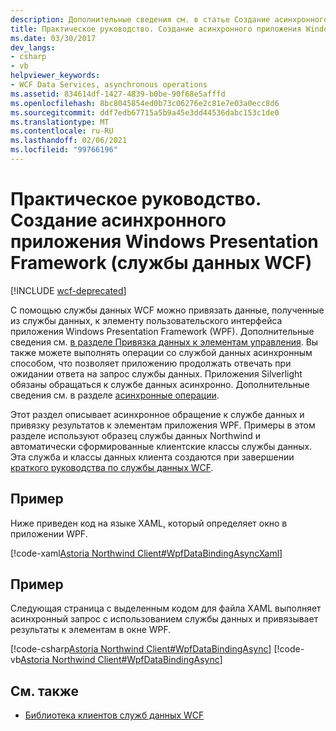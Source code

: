 ```yaml
---
description: Дополнительные сведения см. в статье Создание асинхронного приложения Windows Presentation Framework (службы данных WCF).
title: Практическое руководство. Создание асинхронного приложения Windows Presentation Framework (службы данных WCF)
ms.date: 03/30/2017
dev_langs:
- csharp
- vb
helpviewer_keywords:
- WCF Data Services, asynchronous operations
ms.assetid: 834614df-1427-4839-b0be-90f68e5afffd
ms.openlocfilehash: 8bc8045854ed0b73c06276e2c81e7e03a0ecc8d6
ms.sourcegitcommit: ddf7edb67715a5b9a45e3dd44536dabc153c1de0
ms.translationtype: MT
ms.contentlocale: ru-RU
ms.lasthandoff: 02/06/2021
ms.locfileid: "99766196"
---
```

# <a name="how-to-create-an-asynchronous-windows-presentation-framework-application-wcf-data-services"></a>Практическое руководство. Создание асинхронного приложения Windows Presentation Framework (службы данных WCF)

[!INCLUDE [wcf-deprecated](~/includes/wcf-deprecated.md)]

С помощью службы данных WCF можно привязать данные, полученные из службы данных, к элементу пользовательского интерфейса приложения Windows Presentation Framework (WPF). Дополнительные сведения см. [в разделе Привязка данных к элементам управления](binding-data-to-controls-wcf-data-services.md). Вы также можете выполнять операции со службой данных асинхронным способом, что позволяет приложению продолжать отвечать при ожидании ответа на запрос службы данных. Приложения Silverlight обязаны обращаться к службе данных асинхронно. Дополнительные сведения см. в разделе [асинхронные операции](asynchronous-operations-wcf-data-services.md).  
  
 Этот раздел описывает асинхронное обращение к службе данных и привязку результатов к элементам приложения WPF. Примеры в этом разделе используют образец службы данных Northwind и автоматически сформированные клиентские классы службы данных. Эта служба и классы данных клиента создаются при завершении [краткого руководства по службы данных WCF](quickstart-wcf-data-services.md).  
  
## <a name="example"></a>Пример  

 Ниже приведен код на языке XAML, который определяет окно в приложении WPF.  
  
 [!code-xaml[Astoria Northwind Client#WpfDataBindingAsyncXaml](../../../../samples/snippets/visualbasic/VS_Snippets_Misc/astoria_northwind_client/vb/customerordersasync.xaml#wpfdatabindingasyncxaml)]  
  
## <a name="example"></a>Пример  

 Следующая страница с выделенным кодом для файла XAML выполняет асинхронный запрос с использованием службы данных и привязывает результаты к элементам в окне WPF.  
  
 [!code-csharp[Astoria Northwind Client#WpfDataBindingAsync](../../../../samples/snippets/csharp/VS_Snippets_Misc/astoria_northwind_client/cs/customerordersasync.xaml.cs#wpfdatabindingasync)]
 [!code-vb[Astoria Northwind Client#WpfDataBindingAsync](../../../../samples/snippets/visualbasic/VS_Snippets_Misc/astoria_northwind_client/vb/customerordersasync.xaml.vb#wpfdatabindingasync)]  
  
## <a name="see-also"></a>См. также

- [Библиотека клиентов служб данных WCF](wcf-data-services-client-library.md)
